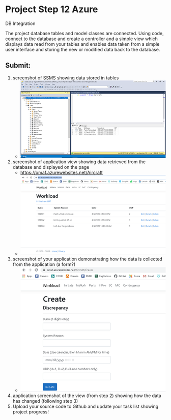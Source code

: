 # Project Step 12 Azure
DB Integration

The project database tables and model classes are connected. Using code, connect to the database and create a controller and a simple view which displays data read from your tables and enables data taken from a simple user interface and storing the new or modified data back to the database.

## Submit:

1. screenshot of SSMS showing data stored in tables
   * ![img](https://github.com/gowebUSA/MSSA-Project/blob/master/ProjectSteps/ProjectStep12/images/1%20Screenshot%20of%20SSMS%20showing%20data.png?raw=true)
2. screenshot of application view showing data retrieved from the database and displayed on the page
   * https://omaf.azurewebsites.net/Aircraft
   * ![img](https://github.com/gowebUSA/MSSA-Project/blob/master/ProjectSteps/ProjectStep12/images/2%20Screenshot%20of%20application.png?raw=true)
3. screenshot of your application demonstrating how the data is collected from the application (a form?)
   * ![img](https://github.com/gowebUSA/MSSA-Project/blob/master/ProjectSteps/ProjectStep12/images/3%20form.png?raw=true)
4. application screenshot of the view (from step 2) showing how the data has changed (following step 3)
5. Upload your source code to Github and update your task list showing project progress!
